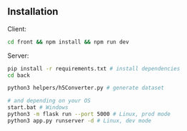 ## Installation

Client:

```bash
cd front && npm install && npm run dev
```

Server:

```bash
pip install -r requirements.txt # install dependencies
cd back

python3 helpers/h5Converter.py # generate dataset

# and depending on your OS
start.bat # Windows
python3 -m flask run --port 5000 # Linux, prod mode
python3 app.py runserver -d # Linux, dev mode
```
